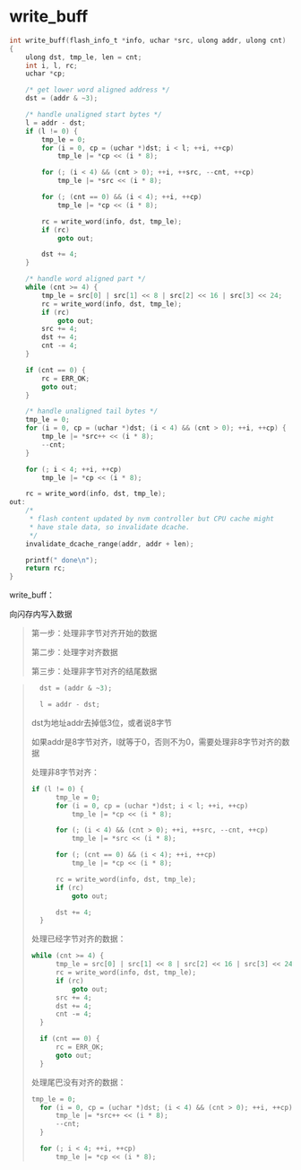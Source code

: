 # write_buff

```c
int write_buff(flash_info_t *info, uchar *src, ulong addr, ulong cnt)
{
	ulong dst, tmp_le, len = cnt;
	int i, l, rc;
	uchar *cp;

	/* get lower word aligned address */
	dst = (addr & ~3);

	/* handle unaligned start bytes */
	l = addr - dst;
	if (l != 0) {
		tmp_le = 0;
		for (i = 0, cp = (uchar *)dst; i < l; ++i, ++cp)
			tmp_le |= *cp << (i * 8);

		for (; (i < 4) && (cnt > 0); ++i, ++src, --cnt, ++cp)
			tmp_le |= *src << (i * 8);

		for (; (cnt == 0) && (i < 4); ++i, ++cp)
			tmp_le |= *cp << (i * 8);

		rc = write_word(info, dst, tmp_le);
		if (rc)
			goto out;

		dst += 4;
	}

	/* handle word aligned part */
	while (cnt >= 4) {
		tmp_le = src[0] | src[1] << 8 | src[2] << 16 | src[3] << 24;
		rc = write_word(info, dst, tmp_le);
		if (rc)
			goto out;
		src += 4;
		dst += 4;
		cnt -= 4;
	}

	if (cnt == 0) {
		rc = ERR_OK;
		goto out;
	}

	/* handle unaligned tail bytes */
	tmp_le = 0;
	for (i = 0, cp = (uchar *)dst; (i < 4) && (cnt > 0); ++i, ++cp) {
		tmp_le |= *src++ << (i * 8);
		--cnt;
	}

	for (; i < 4; ++i, ++cp)
		tmp_le |= *cp << (i * 8);

	rc = write_word(info, dst, tmp_le);
out:
	/*
	 * flash content updated by nvm controller but CPU cache might
	 * have stale data, so invalidate dcache.
	 */
	invalidate_dcache_range(addr, addr + len);

	printf(" done\n");
	return rc;
}
```

write_buff：

向闪存内写入数据

> 第一步：处理非字节对齐开始的数据
>
> 第二步：处理字对齐数据
>
> 第三步：处理非字节对齐的结尾数据

> ```c
> 	dst = (addr & ~3);
> 
> 	l = addr - dst;
> ```
>
> dst为地址addr去掉低3位，或者说8字节
>
> 如果addr是8字节对齐，l就等于0，否则不为0，需要处理非8字节对齐的数据
>
> 处理非8字节对齐：
>
> ```c
> if (l != 0) {
> 		tmp_le = 0;
> 		for (i = 0, cp = (uchar *)dst; i < l; ++i, ++cp)
> 			tmp_le |= *cp << (i * 8);
> 
> 		for (; (i < 4) && (cnt > 0); ++i, ++src, --cnt, ++cp)
> 			tmp_le |= *src << (i * 8);
> 
> 		for (; (cnt == 0) && (i < 4); ++i, ++cp)
> 			tmp_le |= *cp << (i * 8);
> 
> 		rc = write_word(info, dst, tmp_le);
> 		if (rc)
> 			goto out;
> 
> 		dst += 4;
> 	}
> ```
>
> 处理已经字节对齐的数据：
>
> ```c
> while (cnt >= 4) {
> 		tmp_le = src[0] | src[1] << 8 | src[2] << 16 | src[3] << 24;
> 		rc = write_word(info, dst, tmp_le);
> 		if (rc)
> 			goto out;
> 		src += 4;
> 		dst += 4;
> 		cnt -= 4;
> 	}
> 
> 	if (cnt == 0) {
> 		rc = ERR_OK;
> 		goto out;
> 	}
> ```
>
> 处理尾巴没有对齐的数据：
>
> ```c
> tmp_le = 0;
> 	for (i = 0, cp = (uchar *)dst; (i < 4) && (cnt > 0); ++i, ++cp) {
> 		tmp_le |= *src++ << (i * 8);
> 		--cnt;
> 	}
> 
> 	for (; i < 4; ++i, ++cp)
> 		tmp_le |= *cp << (i * 8);
> ```
>
> 

